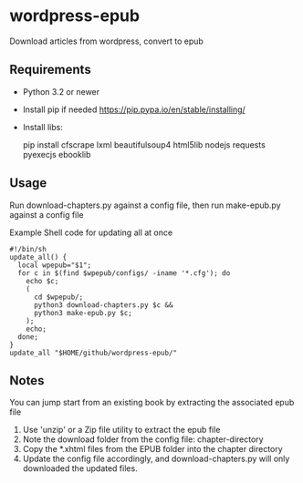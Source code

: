 # wordpress-epub
Download articles from wordpress, convert to epub

## Requirements
 * Python 3.2 or newer
 * Install pip if needed https://pip.pypa.io/en/stable/installing/
 * Install libs:

     pip install cfscrape lxml beautifulsoup4 html5lib nodejs requests pyexecjs ebooklib


## Usage
Run download-chapters.py against a config file, then run make-epub.py against a
 config file

Example Shell code for updating all at once

    #!/bin/sh
    update_all() {
      local wpepub="$1";
      for c in $(find $wpepub/configs/ -iname '*.cfg'); do
        echo $c;
        (
          cd $wpepub/;
          python3 download-chapters.py $c &&
          python3 make-epub.py $c;
        );
        echo;
      done;
    }
    update_all "$HOME/github/wordpress-epub/"

## Notes
You can jump start from an existing book by extracting the associated epub file
 1. Use 'unzip' or a Zip file utility to extract the epub file
 2. Note the download folder from the config file: chapter-directory
 3. Copy the *.xhtml files from the EPUB folder into the chapter directory
 4. Update the config file accordingly, and download-chapters.py will only downloaded the updated files. 
